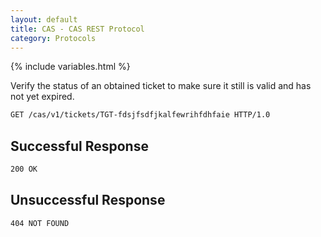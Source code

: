 ```yaml
---
layout: default
title: CAS - CAS REST Protocol
category: Protocols
---
```


{% include variables.html %}

Verify the status of an obtained ticket to make sure it still is valid
and has not yet expired.

```bash
GET /cas/v1/tickets/TGT-fdsjfsdfjkalfewrihfdhfaie HTTP/1.0
```

## Successful Response

```bash
200 OK
```

## Unsuccessful Response

```bash
404 NOT FOUND
```
